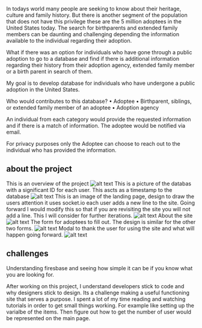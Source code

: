In todays world many people are seeking to know about their heritage, culture and family history. But there is another segment of the population that does not have this privilege these are the 5 million adoptees in the United States today. The search for birthparents and extended family members can be daunting and challenging depending the information available to the individual regarding their adoption. 

What if there was an option for individuals who have gone through a public adoption to go to a database and find if there is additional information regarding their history from their adoption agency, extended family member or a birth parent in search of them. 

My goal is to develop database for individuals who have undergone a public adoption in the United States.

Who would contributes to this database?
• Adoptee 
• Birthparent, siblings, or extended family member of an adoptee 
• Adoption agency 

An individual from each category would provide the requested information and if there is a match of information. The adoptee  would be notified via email.

For privacy purposes only the Adoptee can choose to reach out to the individual who has provided the information. 

## about the project
This is an overview of the project 
![alt text](http://url/images/imageone)
This is a picture of the databas with a significant ID for each user. This ascts as a timestamp to the database
![alt text](http://url/images/imagetwo)
This is an image of the landing page, design to draw the users attention it uses socket.io each user adds a new line to the site. Going forward I would modify this so that if you are revisiting the site you will not add a line. This I will consider for further iterations.
![alt text](http://url/images/imagethree)
About the site
![alt text](http://url/images/imagefour)
The form for adoptees to fill out. The design is similar for the other two forms. 
![alt text](http://url/to/imagefive)
Modal to thank the user for using the site and what will happen going forward.
![alt text](http://url/images/imagesix)

## challenges
Understanding firesbase and seeing how simple it can be if you know what you are looking for. 

After working on this project, I understand developers stick to code and why designers stick to design. Its a challenge
making a useful functioning site that serves a purpose. I spent a lot of my time reading and watching tutorials in order to get small things working. For example like setting up the varialbe of the items. Then figure out how to get the number of user would be represented on the main page. 
